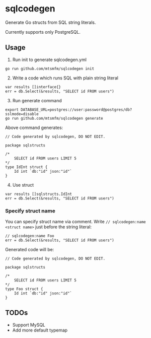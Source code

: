 # sqlcodegen

Generate Go structs from SQL string literals.

Currently supports only PostgreSQL.

## Usage

1. Run init to generate sqlcodegen.yml

```
go run github.com/mtsmfm/sqlcodegen init
```

2. Write a code which runs SQL with plain string literal

```golang
var results []interface{}
err = db.Select(&results, "SELECT id FROM users")
```

3. Run generate command

```
export DATABASE_URL=postgres://user:password@postgres/db?sslmode=disable
go run github.com/mtsmfm/sqlcodegen generate
```

Above command generates:

```golang
// Code generated by sqlcodegen, DO NOT EDIT.

package sqlstructs

/*
	SELECT id FROM users LIMIT 5
*/
type IdInt struct {
	Id int `db:"id" json:"id"`
}
```

4. Use struct

```golang
var results []sqlstructs.IdInt
err = db.Select(&results, "SELECT id FROM users")
```

### Specify struct name

You can specify struct name via comment.
Write `// sqlcodegen:name <struct name>` just before the string literal:

```golang
// sqlcodegen:name Foo
err = db.Select(&results, "SELECT id FROM users")
```

Generated code will be:

```golang
// Code generated by sqlcodegen, DO NOT EDIT.

package sqlstructs

/*
	SELECT id FROM users LIMIT 5
*/
type Foo struct {
	Id int `db:"id" json:"id"`
}
```

## TODOs

- Support MySQL
- Add more default typemap
